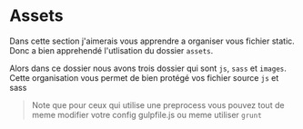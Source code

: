 # Assets

Dans cette section j'aimerais vous apprendre a organiser vous fichier static. Donc a bien apprehendé l'utlisation
du dossier `assets`.

Alors dans ce dossier nous avons trois dossier qui sont `js`, `sass` et `images`.
Cette organisation vous permet de bien protégé vos fichier source `js` et sass

> Note que pour ceux qui utilise une preprocess vous pouvez tout de meme modifier votre config gulpfile.js ou meme
> utiliser `grunt`